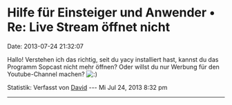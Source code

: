 Hilfe für Einsteiger und Anwender • Re: Live Stream öffnet nicht
================================================================

Date: 2013-07-24 21:32:07

Hallo! Verstehen ich das richtig, seit du yacy installiert hast, kannst
du das Programm Sopcast nicht mehr öffnen? Oder willst du nur Werbung
für den Youtube-Channel machen?
![:)](http://forum.yacy-websuche.de/images/smilies/icon_e_smile.gif "Smile")

Statistik: Verfasst von
[David](http://forum.yacy-websuche.de/memberlist.php?mode=viewprofile&u=8887)
--- Mi Jul 24, 2013 8:32 pm

------------------------------------------------------------------------
